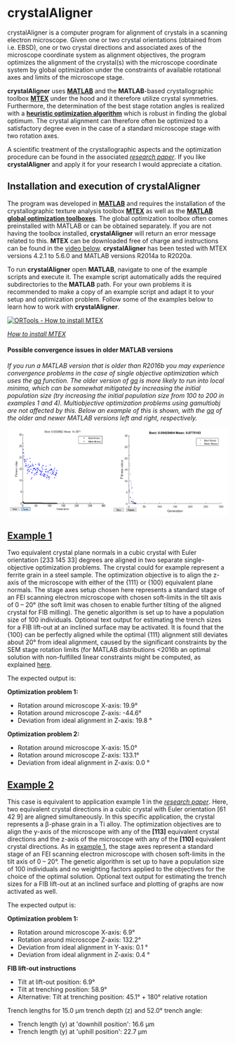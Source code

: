 # crystalAligner
crystalAligner is a computer program for alignment of crystals in a scanning electron microscope. Given one or two crystal orientations (obtained from i.e. EBSD), one or two crystal directions and associated axes of the microscope coordinate system as alignment objectives, the program optimizes the alignment of the crystal(s) with the microscope coordinate system by global optimization under the constraints of available rotational axes and limits of the microscope stage. 

**crystalAligner** uses [**MATLAB**](https://mathworks.com/products/matlab.html) and the **MATLAB**-based crystallographic toolbox [**MTEX**](https://mtex-toolbox.github.io) under the hood and it therefore utilize crystal symmetries. Furthermore, the determination of the best stage rotation angles is realized with a [**heuristic optimization algorithm**](https://mathworks.com/discovery/genetic-algorithm.html) which is robust in finding the global optimum. The crystal alignment can therefore often be optimized to a satisfactory degree even in the case of a standard microscope stage with two rotation axes. 

A scientific treatment of the crystallographic aspects and the optimization procedure can be found in the associated [*research paper*](./doc/crystalAligner_researchPaper_2020.pdf). If you like **crystalAligner** and apply it for your research I would appreciate a citation.

## Installation and execution of crystalAligner
The program was developed in [**MATLAB**](https://mathworks.com/products/matlab.html) and requires the installation of the crystallographic texture analysis toolbox [**MTEX**](https://mtex-toolbox.github.io) as well as the [**MATLAB global optimization toolboxes**](https://mathworks.com/products/global-optimization.html). The global optimization toolbox often comes preinstalled with MATLAB or can be obtained separately. If you are not having the toolbox installed, **crystalAligner** will return an error message related to this. **MTEX**  can be downloaded free of charge and instructions can be found in the [video below](https://youtu.be/SsiDFqqqZU4). **crystalAligner** has been tested with MTEX versions 4.2.1 to 5.6.0 and MATLAB versions R2014a to R2020a.

To run **crystalAligner** open **MATLAB**, navigate to one of the example scripts and execute it. The example script automatically adds the required subdirectories to the **MATLAB** path. For your own problems it is recommended to make a copy of an example script and adapt it to your setup and optimization problem. Follow some of the examples below to learn how to work with **crystalAligner**.

[![ORTools - How to install MTEX](http://img.youtube.com/vi/SsiDFqqqZU4/0.jpg)](http://www.youtube.com/watch?v=SsiDFqqqZU4 "Video Title")

[*How to install MTEX*](https://youtu.be/SsiDFqqqZU4)

#### Possible convergence issues in older MATLAB versions
*If you run a MATLAB version that is older than R2016b you may experience convergence problems in the case of single objective optimization which uses the [ga](https://se.mathworks.com/help/gads/ga.html?s_tid=srchtitle) function. The older version of [ga](https://se.mathworks.com/help/gads/ga.html?s_tid=srchtitle) is more likely to run into local minima, which can be somewhat mitigated by increasing the initial population size (try increasing the initial population size from 100 to 200 in examples 1 and 4). Multiobjective optimization problems using gamultiobj are not affected by this. Below an example of this is shown, with the [ga](https://se.mathworks.com/help/gads/ga.html?s_tid=srchtitle) of the older and newer MATLAB versions left and right, respectively.*

<p align="left">
  <img src="./doc/images/ga_convergence_comparison.png" alt="Convergence issues of older ga" width="600"/>
</p>

## [Example 1](./cA_example_1.m)
Two equivalent crystal plane normals in a cubic crystal with Euler orientation [233 145 33] degrees are aligned in two separate single-objective optimization problems. The crystal could for example represent a ferrite grain in a steel sample. The optimization objective is to align the z-axis of the microscope with either of the {111} or {100} equivalent plane normals. The stage axes setup chosen here represents a standard stage of an FEI scanning electron microscope with chosen soft-limits in the tilt axis of 0 – 20° (the soft limit was chosen to enable further tilting of the aligned crystal for FIB milling). The genetic algorithm is set up to have a population size of 100 individuals. Optional text output for estimating the trench sizes for a FIB lift-out at an inclined surface may be activated. It is found that the {100} can be perfectly aligned while the optimal {111} alignment still deviates about 20° from ideal alignment, caused by the significant constraints by the SEM stage rotation limits (for MATLAB distributions <2016b an optimal solution with non-fulfilled linear constraints might be computed, as explained [here](https://github.com/frankNiessen/crystalAligner/blob/master/README.md#possible-convergence-issues-in-older-matlab-versions). 

The expected output is:

**Optimization problem 1:**
- Rotation around microscope X-axis: 19.9°
- Rotation around microscope Z-axis: -44.6°
- Deviation from ideal alignment in Z-axis: 19.8 °

**Optimization problem 2:**   
- Rotation around microscope X-axis: 15.0°
- Rotation around microscope Z-axis: 133.1°
- Deviation from ideal alignment in Z-axis: 0.0 °

## [Example 2](./cA_example_2.m)
This case is equivalent to application example 1 in the [*research paper*](./doc/crystalAligner_researchPaper_2020.pdf). Here, two equivalent crystal directions in a cubic crystal with Euler orientation [61 42 9] are aligned simultaneously. In this specific application, the crystal represents a β-phase grain in a Ti alloy. The optimization objectives are to align the y-axis of the microscope with any of the **[113]** equivalent crystal directions and the z-axis of the microscope with any of the **[110]** equivalent crystal directions. As in [example 1](https://github.com/frankNiessen/crystalAligner/blob/master/README.md#example-1), the stage axes represent a standard stage of an FEI scanning electron microscope with chosen soft-limits in the tilt axis of 0 – 20°. The genetic algorithm is set up to have a population size of 100 individuals and no weighting factors applied to the objectives for the choice of the optimal solution. Optional text output for estimating the trench sizes for a FIB lift-out at an inclined surface and plotting of graphs are now activated as well.

The expected output is:

**Optimization problem 1:**
- Rotation around microscope X-axis: 6.9°
- Rotation around microscope Z-axis: 132.2°
- Deviation from ideal alignment in Y-axis: 0.1 °
- Deviation from ideal alignment in Z-axis: 0.4 °

**FIB lift-out instructions**   
- Tilt at lift-out position: 6.9°
- Tilt at trenching position: 58.9°
- Alternative: Tilt at trenching position: 45.1° + 180° relative rotation

Trench lengths for 15.0 µm trench depth (z) and 52.0° trench angle:
- Trench length (y) at 'downhill position': 16.6 µm
- Trench length (y) at 'uphill position': 22.7 µm



